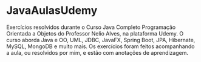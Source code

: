 # JavaAulasUdemy
Exercícios resolvidos durante o Curso Java Completo Programação Orientada a Objetos do Professor Nelio Alves, na plataforma Udemy. 
O curso aborda Java e OO, UML, JDBC, JavaFX, Spring Boot, JPA, Hibernate, MySQL, MongoDB e muito mais.
Os exercícios foram feitos acompanhando a aula, ou resolvidos por mim, e estão com anotações de aprendizagem. 
